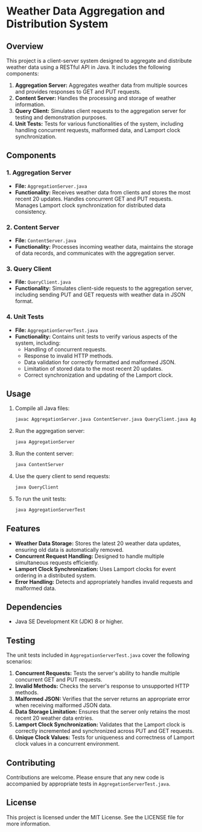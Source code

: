 
# Weather Data Aggregation and Distribution System

## Overview

This project is a client-server system designed to aggregate and distribute weather data using a RESTful API in Java. It includes the following components:

1. **Aggregation Server:** Aggregates weather data from multiple sources and provides responses to GET and PUT requests.
2. **Content Server:** Handles the processing and storage of weather information.
3. **Query Client:** Simulates client requests to the aggregation server for testing and demonstration purposes.
4. **Unit Tests:** Tests for various functionalities of the system, including handling concurrent requests, malformed data, and Lamport clock synchronization.

## Components

### 1. Aggregation Server

- **File:** `AggregationServer.java`
- **Functionality:** Receives weather data from clients and stores the most recent 20 updates. Handles concurrent GET and PUT requests. Manages Lamport clock synchronization for distributed data consistency.

### 2. Content Server

- **File:** `ContentServer.java`
- **Functionality:** Processes incoming weather data, maintains the storage of data records, and communicates with the aggregation server.

### 3. Query Client

- **File:** `QueryClient.java`
- **Functionality:** Simulates client-side requests to the aggregation server, including sending PUT and GET requests with weather data in JSON format.

### 4. Unit Tests

- **File:** `AggregationServerTest.java`
- **Functionality:** Contains unit tests to verify various aspects of the system, including:
  - Handling of concurrent requests.
  - Response to invalid HTTP methods.
  - Data validation for correctly formatted and malformed JSON.
  - Limitation of stored data to the most recent 20 updates.
  - Correct synchronization and updating of the Lamport clock.

## Usage

1. Compile all Java files:
   ```bash
   javac AggregationServer.java ContentServer.java QueryClient.java AggregationServerTest.java
   ```

2. Run the aggregation server:
   ```bash
   java AggregationServer
   ```

3. Run the content server:
   ```bash
   java ContentServer
   ```

4. Use the query client to send requests:
   ```bash
   java QueryClient
   ```

5. To run the unit tests:
   ```bash
   java AggregationServerTest
   ```

## Features

- **Weather Data Storage:** Stores the latest 20 weather data updates, ensuring old data is automatically removed.
- **Concurrent Request Handling:** Designed to handle multiple simultaneous requests efficiently.
- **Lamport Clock Synchronization:** Uses Lamport clocks for event ordering in a distributed system.
- **Error Handling:** Detects and appropriately handles invalid requests and malformed data.

## Dependencies

- Java SE Development Kit (JDK) 8 or higher.

## Testing

The unit tests included in `AggregationServerTest.java` cover the following scenarios:

1. **Concurrent Requests:** Tests the server's ability to handle multiple concurrent GET and PUT requests.
2. **Invalid Methods:** Checks the server's response to unsupported HTTP methods.
3. **Malformed JSON:** Verifies that the server returns an appropriate error when receiving malformed JSON data.
4. **Data Storage Limitation:** Ensures that the server only retains the most recent 20 weather data entries.
5. **Lamport Clock Synchronization:** Validates that the Lamport clock is correctly incremented and synchronized across PUT and GET requests.
6. **Unique Clock Values:** Tests for uniqueness and correctness of Lamport clock values in a concurrent environment.

## Contributing

Contributions are welcome. Please ensure that any new code is accompanied by appropriate tests in `AggregationServerTest.java`.

## License

This project is licensed under the MIT License. See the LICENSE file for more information.
